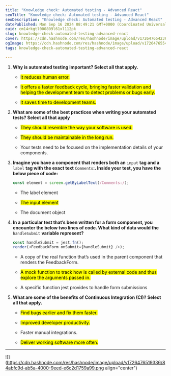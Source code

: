 ```yaml
---
title: "Knowledge check: Automated testing - Advanced React"
seoTitle: "Knowledge check: Automated testing - Advanced React"
seoDescription: "Knowledge check: Automated testing - Advanced React"
datePublished: Mon Sep 16 2024 08:49:21 GMT+0000 (Coordinated Universal Time)
cuid: cm14rkgtl000809l61xl112pk
slug: knowledge-check-automated-testing-advanced-react
cover: https://cdn.hashnode.com/res/hashnode/image/upload/v1726476542360/701ae28b-8f62-4bc7-812e-3027a73867df.jpeg
ogImage: https://cdn.hashnode.com/res/hashnode/image/upload/v1726476554087/d4f07925-79c5-4c1e-b37d-dd3991783dd2.jpeg
tags: knowledge-check-automated-testing-advanced-react

---
```


1. **Why is automated testing important? Select all that apply.**
    
    * <mark>It reduces human error.</mark>
        
    * <mark>It offers a faster feedback cycle, bringing faster validation and helping the development team to detect problems or bugs early.</mark>
        
    * <mark>It saves time to development teams.</mark>
        
2. **What are some of the best practices when writing your automated tests? Select all that apply**
    
    * <mark>They should resemble the way your software is used.</mark>
        
    * <mark>They should be maintainable in the long run.</mark>
        
    * Your tests need to be focused on the implementation details of your components.
        
3. **Imagine you have a component that renders both an** `input` **tag and a** `label` **tag with the exact text** `Comments`**:. Inside your test, you have the below piece of code:**
    
    ```javascript
    const element = screen.getByLabelText(/Comments:/);
    ```
    
    * The label element
        
    * <mark>The input element</mark>
        
    * The document object
        
4. **In a particular test that’s been written for a form component, you encounter the below two lines of code. What kind of data would the** `handleSubmit` **variable represent?**
    
    ```javascript
    const handleSubmit = jest.fn();
    render(<FeedbackForm onSubmit={handleSubmit} />);
    ```
    
    * A copy of the real function that’s used in the parent component that renders the FeedbackForm.
        
    * <mark>A mock function to track how is called by external code and thus explore the arguments passed in.</mark>
        
    * A specific function jest provides to handle form submissions
        
5. **What are some of the benefits of Continuous Integration (CI)? Select all that apply.**
    
    * <mark>Find bugs earlier and fix them faster.</mark>
        
    * <mark>Improved developer productivity.</mark>
        
    * Faster manual integrations.
        
    * <mark>Deliver working software more often.</mark>
        

---

![](https://cdn.hashnode.com/res/hashnode/image/upload/v1726476519336/84abfc9d-ab5a-4000-9eed-e6c2d1759a99.png align="center")
